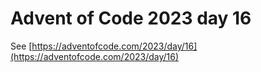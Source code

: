 # Advent of Code 2023 day 16

See [https://adventofcode.com/2023/day/16](https://adventofcode.com/2023/day/16)
